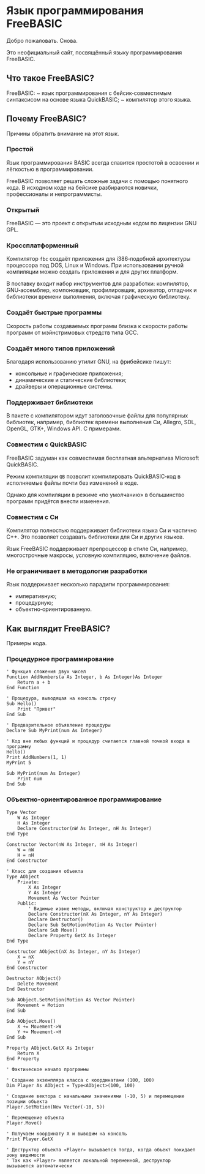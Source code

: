 ﻿# Язык программирования FreeBASIC

Добро пожаловать. Снова.

Это неофициальный сайт, посвящённый языку программирования FreeBASIC.


## Что такое FreeBASIC?

FreeBASIC:
 ~ язык программирования с бейсик‐совместимым синтаксисом на основе языка QuickBASIC;
 ~ компилятор этого языка.

## Почему FreeBASIC?

Причины обратить внимание на этот язык.

### Простой

Язык программирования BASIC всегда славится простотой в освоении и лёгкостью в программировании.

FreeBASIC позволяет решать сложные задачи с помощью понятного кода. В исходном коде на бейсике разбираются новички, профессионалы и непрограммисты.

### Открытый

FreeBASIC — это проект с открытым исходным кодом по лицензии GNU GPL.

### Кроссплатформенный

Компилятор `fbc` создаёт приложения для i386‐подобной архитектуры процессора под DOS, Linux и Windows. При использовании ручной компиляции можно создать приложения и для других платформ.

В поставку входит набор инструментов для разработки: компилятор, GNU‐ассемблер, компоновщик, профилировщик, архиватор, отладчик и библиотеки времени выполнения, включая графическую библиотеку.

### Создаёт быстрые программы

Скорость работы создаваемых программ близка к скорости работы программ от мэйнстримовых стредств типа GCC.

### Создаёт много типов приложений

Благодаря использованию утилит GNU, на фрибейсике пишут:

* консольные и графические приложения;
* динамические и статические библиотеки;
* драйверы и операционные системы.

### Поддерживает библиотеки

В пакете с компилятором идут заголовочные файлы для популярных библиотек, например, библиотек времени выполнения Си, Allegro, SDL, OpenGL, GTK+, Windows API. С примерами.

### Совместим с QuickBASIC

FreeBASIC задуман как совместимая бесплатная альтернатива Microsoft QuickBASIC.

Режим компиляции `QB` позволит компилировать QuickBASIC‐код в исполняемые файлы почти без изменений в коде.

Однако для компиляции в режиме «по умолчанию» в большинство программ придётся внести изменения.

### Совместим с Си

Компилятор полностью поддерживает библиотеки языка Си и частично C++. Это позволяет создавать библиотеки для Си и других языков.

Язык FreeBASIC поддерживает препроцессор в стиле Си, например, многострочные макросы, условную компиляцию, включение файлов.

### Не ограничивает в методологии разработки

Язык поддерживает несколько парадигм программирования:

* императивную;
* процедурную;
* объектно‐ориентированную.


## Как выглядит FreeBASIC?

Примеры кода.

### Процедурное программирование

```FreeBASIC
' Функция сложения двух чисел
Function AddNumbers(a As Integer, b As Integer)As Integer
	Return a + b
End Function

' Процедура, выводящая на консоль строку
Sub Hello()
	Print "Привет"
End Sub

' Предварительное объявление процедуры
Declare Sub MyPrint(num As Integer)

' Код вне любых функций и процедур считается главной точкой входа в программу
Hello()
Print AddNumbers(1, 1)
MyPrint 5

Sub MyPrint(num As Integer)
	Print num
End Sub
```

### Объектно-ориентированное программирование


```FreeBASIC
Type Vector
	W As Integer
	H As Integer
	Declare Constructor(nW As Integer, nH As Integer)
End Type

Constructor Vector(nW As Integer, nH As Integer)
	W = nW
	H = nH
End Constructor

' Класс для создания объекта
Type AObject
	Private:
		X As Integer
		Y As Integer
		Movement As Vector Pointer
	Public:
		' Видимые извне методы, включая конструктор и деструктор
		Declare Constructor(nX As Integer, nY As Integer)
		Declare Destructor()
		Declare Sub SetMotion(Motion As Vector Pointer)
		Declare Sub Move()
		Declare Property GetX As Integer
End Type

Constructor AObject(nX As Integer, nY As Integer)
	X = nX
	Y = nY
End Constructor

Destructor AObject()
	Delete Movement
End Destructor

Sub AObject.SetMotion(Motion As Vector Pointer)
	Movement = Motion
End Sub

Sub AObject.Move()
	X += Movement->W
	Y += Movement->H
End Sub

Property AObject.GetX As Integer
	Return X
End Property

' Фактическое начало программы 

' Создание экземпляра класса с координатами (100, 100)
Dim Player As AObject = Type<AObject>(100, 100)

' Создание вектора с начальными значениями (-10, 5) и перемещение позиции объекта
Player.SetMotion(New Vector(-10, 5))

' Перемещение объекта
Player.Move()

' Получаем координату X и выводим на консоль
Print Player.GetX

' Деструктор объекта «Player» вызывается тогда, когда объект покидает зону видимости
' Так как «Player» является локальной переменной, деструктор вызывается автоматически
```
